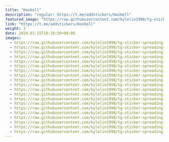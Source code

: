 ```yaml
---
title: "Haskell"
description: "regular: https://t.me/addstickers/Haskell"
featured_image: "https://raw.githubusercontent.com/kylelin1998/tg-sticker-spreading-worldwide-images/main/img/a42c80b0-e541-4fef-a67f-e719f382261d.jpg"
link: "https://t.me/addstickers/Haskell"
weight: 3
date: 2024-01-15T18:10:50+08:00
images:
  - https://raw.githubusercontent.com/kylelin1998/tg-sticker-spreading-worldwide-images/main/img/a42c80b0-e541-4fef-a67f-e719f382261d.jpg
  - https://raw.githubusercontent.com/kylelin1998/tg-sticker-spreading-worldwide-images/main/img/b3d117a8-c0b2-422c-851d-fe887733e40a.jpg
  - https://raw.githubusercontent.com/kylelin1998/tg-sticker-spreading-worldwide-images/main/img/34297a0f-0c0a-4914-bf01-1fa529295e24.jpg
  - https://raw.githubusercontent.com/kylelin1998/tg-sticker-spreading-worldwide-images/main/img/40059d7d-ffed-49a6-9cea-c2cbf0c09dfa.jpg
  - https://raw.githubusercontent.com/kylelin1998/tg-sticker-spreading-worldwide-images/main/img/0f6bfd59-d5c5-4efa-9ac2-1531476a65b1.jpg
  - https://raw.githubusercontent.com/kylelin1998/tg-sticker-spreading-worldwide-images/main/img/d2f70168-010a-4009-b2cc-c4313433ffbc.jpg
  - https://raw.githubusercontent.com/kylelin1998/tg-sticker-spreading-worldwide-images/main/img/a08c01a2-eaee-4c22-b228-9a794a870394.jpg
  - https://raw.githubusercontent.com/kylelin1998/tg-sticker-spreading-worldwide-images/main/img/62b58446-6c63-4bb7-aee2-119fdcc733fa.jpg
  - https://raw.githubusercontent.com/kylelin1998/tg-sticker-spreading-worldwide-images/main/img/fbcbb500-eef8-4276-b6f0-2f5f35475752.jpg
  - https://raw.githubusercontent.com/kylelin1998/tg-sticker-spreading-worldwide-images/main/img/1a47f8fb-d206-4bee-a57f-590067996495.jpg
  - https://raw.githubusercontent.com/kylelin1998/tg-sticker-spreading-worldwide-images/main/img/6402d245-03f4-4359-81f9-1d86cdedceae.jpg
  - https://raw.githubusercontent.com/kylelin1998/tg-sticker-spreading-worldwide-images/main/img/87c2a732-1c3b-4652-a840-cb6716351bb6.jpg
  - https://raw.githubusercontent.com/kylelin1998/tg-sticker-spreading-worldwide-images/main/img/55140e37-b756-4641-bad5-a89216b97a43.jpg
  - https://raw.githubusercontent.com/kylelin1998/tg-sticker-spreading-worldwide-images/main/img/0bd7425a-011b-48af-acf9-182719f30951.jpg
  - https://raw.githubusercontent.com/kylelin1998/tg-sticker-spreading-worldwide-images/main/img/be87dda7-2c9b-4776-b270-53b1cc087474.jpg
  - https://raw.githubusercontent.com/kylelin1998/tg-sticker-spreading-worldwide-images/main/img/4ec057fd-0132-4343-8798-7286e6d6f536.jpg
  - https://raw.githubusercontent.com/kylelin1998/tg-sticker-spreading-worldwide-images/main/img/da3f47c6-0a76-4f55-aefe-cfe5454384eb.jpg
  - https://raw.githubusercontent.com/kylelin1998/tg-sticker-spreading-worldwide-images/main/img/a015fac9-8e46-41d1-a24a-5c32b9a7ec86.jpg
  - https://raw.githubusercontent.com/kylelin1998/tg-sticker-spreading-worldwide-images/main/img/74c07b44-0344-4f1b-ae10-aa329d6860f8.jpg
  - https://raw.githubusercontent.com/kylelin1998/tg-sticker-spreading-worldwide-images/main/img/0afa2acc-68ad-4fc4-ac7b-378d3840c64f.jpg
---
```

